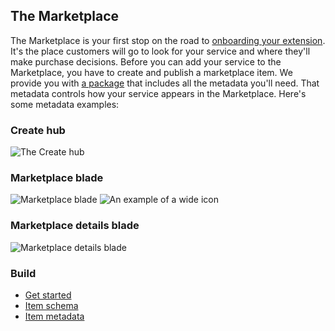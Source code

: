 <properties title="The Marketplace" pageTitle="The Marketplace" description="" authors="mattshel" />

<tags
    ms.service="portalfx"
    ms.workload="portalfx"
    ms.tgt_pltfrm="portalfx"
    ms.devlang="portalfx"
    ms.topic="get-started-article"
    ms.date="07/23/2015" 
    ms.author="mattshel"/> 

<a name="the-marketplace"></a>
## The Marketplace ##

The Marketplace is your first stop on the road to [onboarding your extension](gallery-overview). It's the place customers will go to look for your service and where they'll make purchase decisions. Before you can add your service to the Marketplace, you have to create and publish a marketplace item. We provide you with [a package](gallery-items) that includes all the metadata you'll need. That metadata controls how your service appears in the Marketplace. Here's some metadata examples:

<a name="the-marketplace-create-hub"></a>
### Create hub ###

![The Create hub][Create_hub]

<a name="the-marketplace-marketplace-blade"></a>
### Marketplace blade ###

![Marketplace blade][Marketplace_blade]
![An example of a wide icon][wide_icons]

<a name="the-marketplace-marketplace-details-blade"></a>
### Marketplace details blade ###

![Marketplace details blade][Marketplace_details]

<a name="the-marketplace-build"></a>
### Build ###

- [Get started](gallery-overview)
- [Item schema](gallery-items)
- [Item metadata](gallery-metadata)




[Create_hub]: ../media/portalfx-ux-gallery/Create_hub.JPG
[Marketplace_blade]: ../media/portalfx-ux-gallery/Marketplace_blade.JPG
[wide_icons]: ../media/portalfx-ux-gallery/wide_icons.JPG
[Marketplace_details]: ../media/portalfx-ux-gallery/Marketplace_details.JPG